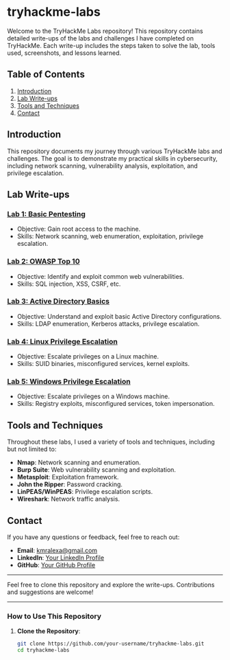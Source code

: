 # tryhackme-labs

Welcome to the TryHackMe Labs repository! This repository contains detailed write-ups of the labs and challenges I have completed on TryHackMe. Each write-up includes the steps taken to solve the lab, tools used, screenshots, and lessons learned.

## Table of Contents

1. [Introduction](#introduction)
2. [Lab Write-ups](#lab-write-ups)
3. [Tools and Techniques](#tools-and-techniques)
4. [Contact](#contact)

## Introduction

This repository documents my journey through various TryHackMe labs and challenges. The goal is to demonstrate my practical skills in cybersecurity, including network scanning, vulnerability analysis, exploitation, and privilege escalation.

## Lab Write-ups

### [Lab 1: Basic Pentesting](labs/basic-pentesting/README.md)
- Objective: Gain root access to the machine.
- Skills: Network scanning, web enumeration, exploitation, privilege escalation.

### [Lab 2: OWASP Top 10](labs/owasp-top-10/README.md)
- Objective: Identify and exploit common web vulnerabilities.
- Skills: SQL injection, XSS, CSRF, etc.

### [Lab 3: Active Directory Basics](labs/ad-basics/README.md)
- Objective: Understand and exploit basic Active Directory configurations.
- Skills: LDAP enumeration, Kerberos attacks, privilege escalation.

### [Lab 4: Linux Privilege Escalation](labs/linux-priv-esc/README.md)
- Objective: Escalate privileges on a Linux machine.
- Skills: SUID binaries, misconfigured services, kernel exploits.

### [Lab 5: Windows Privilege Escalation](labs/windows-priv-esc/README.md)
- Objective: Escalate privileges on a Windows machine.
- Skills: Registry exploits, misconfigured services, token impersonation.

## Tools and Techniques

Throughout these labs, I used a variety of tools and techniques, including but not limited to:

- **Nmap**: Network scanning and enumeration.
- **Burp Suite**: Web vulnerability scanning and exploitation.
- **Metasploit**: Exploitation framework.
- **John the Ripper**: Password cracking.
- **LinPEAS/WinPEAS**: Privilege escalation scripts.
- **Wireshark**: Network traffic analysis.

## Contact

If you have any questions or feedback, feel free to reach out:

- **Email**: [kmralexa@gmail.com](mailto:your-email@example.com)
- **LinkedIn**: [Your LinkedIn Profile](https://www.linkedin.com/in/your-profile/)
- **GitHub**: [Your GitHub Profile](https://github.com/your-github-profile)

---

Feel free to clone this repository and explore the write-ups. Contributions and suggestions are welcome!

---

### How to Use This Repository

1. **Clone the Repository**:
   ```bash
   git clone https://github.com/your-username/tryhackme-labs.git
   cd tryhackme-labs
